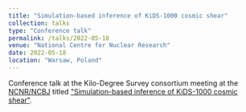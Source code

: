 ```yaml
---
title: "Simulation-based inference of KiDS-1000 cosmic shear"
collection: talks
type: "Conference talk"
permalink: /talks/2022-05-18
venue: "National Centre for Nuclear Research"
date: 2022-05-18
location: "Warsaw, Poland"
---
```


Conference talk at the Kilo-Degree Survey consortium meeting at the [NCNR/NCBJ](https://www.ncbj.gov.pl/en) titled ["Simulation-based inference of KiDS-1000 cosmic shear"](../files/2022-05-18_sbi_analysis_warsaw.pdf).